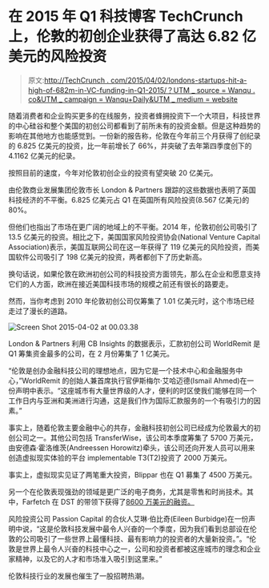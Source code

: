 # 在 2015 年 Q1 科技博客 TechCrunch 上，伦敦的初创企业获得了高达 6.82 亿美元的风险投资

> 原文:[http://TechCrunch . com/2015/04/02/londons-startups-hit-a-high-of-682m-in-VC-funding-in-Q1-2015/？UTM _ source = Wanqu . co&UTM _ campaign = Wanqu+Daily&UTM _ medium = website](http://techcrunch.com/2015/04/02/londons-startups-hit-a-high-of-682m-in-vc-funding-in-q1-2015/?utm_source=wanqu.co&utm_campaign=Wanqu+Daily&utm_medium=website)

随着消费者和企业购买更多的在线服务，投资者蜂拥投资下一个大项目，科技世界的中心硅谷和整个美国的初创公司都看到了前所未有的投资金额。但是这种趋势的影响在其他地方也能感觉到。一份新的报告称，伦敦在今年前三个月获得了创纪录的 6.825 亿美元的投资，比一年前增长了 66%，并突破了去年第四季度创下的 4.1162 亿美元的纪录。

按照目前的速度，今年对伦敦初创企业的投资有望突破 20 亿美元。

由伦敦商业发展集团伦敦市长 London & Partners 跟踪的这些数据也表明了英国科技经济的不平衡。6.825 亿美元占 Q1 在英国所有风险投资(8.567 亿美元)的 80%。

但他们也指出了市场在更广阔的地域上的不平衡。2014 年，伦敦初创公司吸引了 13.5 亿美元的投资。相比之下，美国国家风险投资协会(National Venture Capital Association)表示，美国互联网公司在这一年获得了 119 亿美元的风险投资，而美国软件公司吸引了 198 亿美元的投资，两者都创下了历史新高。

换句话说，如果伦敦在欧洲初创公司的科技投资方面领先，那么在企业和愿意支持它们的人方面，欧洲在接近美国科技市场的规模之前还有很长的路要走。

然而，当你考虑到 2010 年伦敦初创公司仅筹集了 1.01 亿美元时，这个市场已经走过了漫长的道路。

![Screen Shot 2015-04-02 at 00.03.38](../Images/c975b625d84f1aa162972f73f072baec.png)

London & Partners 利用 CB Insights 的数据表示，汇款初创公司 WorldRemit 是 Q1 筹集资金最多的公司，在 2 月份筹集了 1 亿美元。

“伦敦是创办金融科技公司的理想地点，因为它是一个技术中心和金融服务中心，”WorldRemit 的创始人兼首席执行官伊斯梅尔·艾哈迈德(Ismail Ahmed)在一份声明中表示。“这座城市有大量世界级的人才，便利的时区使我们能够在同一个工作日内与亚洲和美洲进行沟通，这是我们作为国际汇款服务的一个有吸引力的因素。”

事实上，随着伦敦主要金融中心的共存，金融科技初创公司已经成为伦敦最大的初创公司之一。其他公司包括 TransferWise，该公司本季度筹集了 5700 万美元，由安德森·霍洛维茨(Andreessen Horowitz)牵头，该公司还向开发人员可以用来创造虚拟现实体验的平台 implementable T3(T2)投资了 2000 万美元。

事实上，虚拟现实见证了两笔重大投资，Blippar 也在 Q1 募集了 4500 万美元。

另一个在伦敦表现强劲的领域是更广泛的电子商务，尤其是零售和时尚技术。其中，Farfetch 在 DST 的带领下获得了[8600 万美元的融资。](https://beta.techcrunch.com/2015/03/04/farfetch/)

风险投资公司 Passion Capital 的合伙人艾琳·伯比奇(Eileen Burbidge)在一份声明中说，“这是伦敦科技发展中最令人兴奋的一个季度，因为我们看到总部设在伦敦的公司吸引了一些世界上最懂科技、最有影响力的投资者的大量新投资。”。“伦敦是世界上最令人兴奋的科技中心之一，公司和投资者都被这座城市的理念和企业家精神，以及它的人才和市场准入吸引到这里来。”

伦敦科技行业的发展也催生了一股招聘热潮。